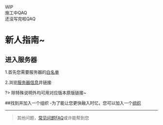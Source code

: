WIP  
施工中QAQ  
还没写完啦QAQ  
# 新人指南~  

## 进入服务器  
1.首先您需要服务器的[白名单](/zh-cn/join/whitelist.md)  

2.浏览[服务器信息](/serverInfo.md)并链接  

?> 除特殊说明外均可用对应版本原版链接~  

##找到并加入一个组织
  -为了能让您更快融入时忆，您可以加入一个[组织](/zh-cn/cultureulture/group.md)

---
> 其他问题，[常见问题FAQ](/zh-cn/guide/guide/faq.md)或许能帮到您